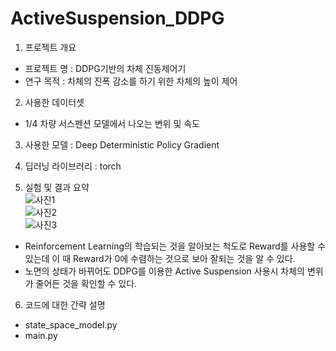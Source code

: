 # ActiveSuspension_DDPG

1. 프로젝트 개요
  - 프로젝트 명 : DDPG기반의 차체 진동제어기
  - 연구 목적 : 차체의 진폭 감소를 하기 위한 차체의 높이 제어

2. 사용한 데이터셋
  - 1/4 차량 서스펜션 모델에서 나오는 변위 및 속도
  
3. 사용한 모델 : Deep Deterministic Policy Gradient

4. 딥러닝 라이브러리 : torch

5. 실험 및 결과 요약
<br/>![사진1](https://github.com/VisSeongJaeKim/ActiveSuspension_DDPG/blob/master/images/Rewardpg.PNG)
<br/>![사진2](https://github.com/VisSeongJaeKim/ActiveSuspension_DDPG/blob/master/images/cospg.PNG)
<br/>![사진3](https://github.com/VisSeongJaeKim/ActiveSuspension_DDPG/blob/master/images/steppg.PNG)
  - Reinforcement Learning의 학습되는 것을 알아보는 척도로 Reward를 사용할 수 있는데 이 때 Reward가 0에 수렴하는 것으로 보아 
    잘되는 것을 알 수 있다. 
  - 노면의 상태가 바뀌어도 DDPG를 이용한 Active Suspension 사용시 차체의 변위가 줄어든 것을 확인할 수 있다.

6. 코드에 대한 간략 설명
  - state_space_model.py
  - main.py
